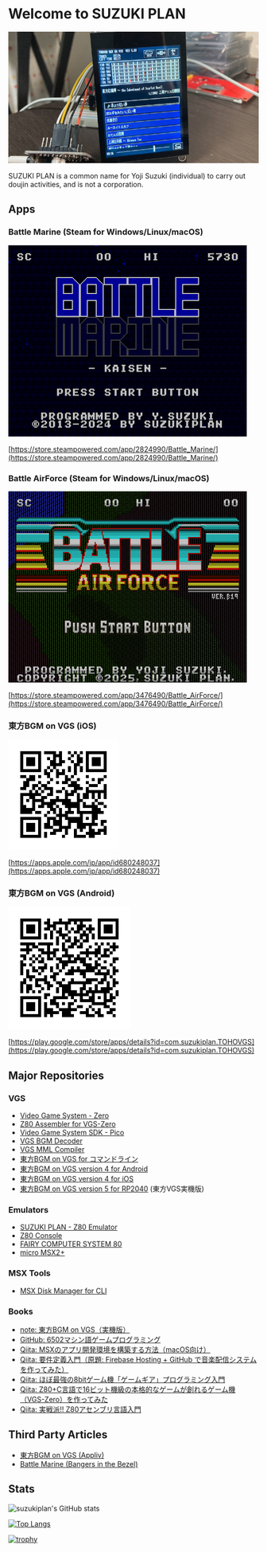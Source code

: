 # Welcome to SUZUKI PLAN

![top.jpg](top.jpg)

SUZUKI PLAN is a common name for Yoji Suzuki (individual) to carry out doujin activities, and is not a corporation.

## Apps

### Battle Marine (Steam for Windows/Linux/macOS)

![bmarine.png](bmarine.png)

[https://store.steampowered.com/app/2824990/Battle_Marine/](https://store.steampowered.com/app/2824990/Battle_Marine/)

### Battle AirForce (Steam for Windows/Linux/macOS)

![baf.png](baf.png)

[https://store.steampowered.com/app/3476490/Battle_AirForce/](https://store.steampowered.com/app/3476490/Battle_AirForce/)

### 東方BGM on VGS (iOS)

![QR(iOS)](tohovgs-ios.png)

[https://apps.apple.com/jp/app/id680248037](https://apps.apple.com/jp/app/id680248037)

### 東方BGM on VGS (Android)

![QR(Android)](tohovgs-android.png)

[https://play.google.com/store/apps/details?id=com.suzukiplan.TOHOVGS](https://play.google.com/store/apps/details?id=com.suzukiplan.TOHOVGS)

## Major Repositories

### VGS

- [Video Game System - Zero](https://github.com/suzukiplan/vgszero)
- [Z80 Assembler for VGS-Zero](https://github.com/suzukiplan/vgsasm)
- [Video Game System SDK - Pico](https://github.com/suzukiplan/vgssdk-pico)
- [VGS BGM Decoder](https://github.com/suzukiplan/vgs-bgm-decoder)
- [VGS MML Compiler](https://github.com/suzukiplan/vgs-mml-compiler)
- [東方BGM on VGS for コマンドライン](https://github.com/suzukiplan/tohovgs-cli)
- [東方BGM on VGS version 4 for Android](https://github.com/suzukiplan/tohovgs4-android)
- [東方BGM on VGS version 4 for iOS](https://github.com/suzukiplan/tohovgs4-ios)
- [東方BGM on VGS version 5 for RP2040](https://github.com/suzukiplan/tohovgs-pico) (東方VGS実機版)

### Emulators

- [SUZUKI PLAN - Z80 Emulator](https://github.com/suzukiplan/z80)
- [Z80 Console](https://github.com/suzukiplan/z80-console)
- [FAIRY COMPUTER SYSTEM 80](https://github.com/suzukiplan/fcs80)
- [micro MSX2+](https://github.com/suzukiplan/micro-msx2p)

### MSX Tools

- [MSX Disk Manager for CLI](https://github.com/suzukiplan/msx-disk-manager-cli)

### Books

- [note: 東方BGM on VGS（実機版）](https://note.com/suzukiplan/n/n8c494f9b7113)
- [GitHub: 6502マシン語ゲームプログラミング](https://github.com/suzukiplan/mgp-fc)
- [Qiita: MSXのアプリ開発環境を構築する方法（macOS向け）](https://qiita.com/suzukiplan/items/b369d3f9b41be55b247e)
- [Qiita: 要件定義入門（原題: Firebase Hosting + GitHub で音楽配信システムを作ってみた）](https://qiita.com/suzukiplan/items/8ba8f135da8a7749fb0a)
- [Qiita: ほぼ最強の8bitゲーム機「ゲームギア」プログラミング入門](https://qiita.com/suzukiplan/items/4388874cacef18873db2)
- [Qiita: Z80+C言語で16ビット機級の本格的なゲームが創れるゲーム機（VGS-Zero）を作ってみた](https://qiita.com/suzukiplan/items/8a740b593816ef9ef565)
- [Qiita: 実戦派!! Z80アセンブリ言語入門](https://qiita.com/suzukiplan/items/343a93e9f30e51af110e)

## Third Party Articles

- [東方BGM on VGS (Appliv)](https://app-liv.jp/849916/)
- [Battle Marine (Bangers in the Bezel)](https://steamcommunity.com/groups/bezelbangers/curation/app/2824990/)

## Stats

![suzukiplan's GitHub stats](https://github-readme-stats.vercel.app/api?username=suzukiplan&count_private=true&show_icons=true&theme=dark)

[![Top Langs](https://github-readme-stats.vercel.app/api/top-langs/?username=suzukiplan)](https://github.com/anuraghazra/github-readme-stats)

[![trophy](https://github-profile-trophy.vercel.app/?username=suzukiplan&theme=onedark)](https://github.com/ryo-ma/github-profile-trophy)

